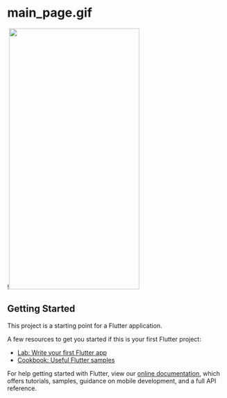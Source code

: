 # main_page.gif

!<img src = "https://user-images.githubusercontent.com/64016453/126323088-747de835-e4e9-41bb-8666-fcd0ed36e535.gif" width = "300" height="600">

## Getting Started

This project is a starting point for a Flutter application.

A few resources to get you started if this is your first Flutter project:

- [Lab: Write your first Flutter app](https://flutter.dev/docs/get-started/codelab)
- [Cookbook: Useful Flutter samples](https://flutter.dev/docs/cookbook)

For help getting started with Flutter, view our
[online documentation](https://flutter.dev/docs), which offers tutorials,
samples, guidance on mobile development, and a full API reference.
